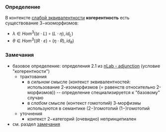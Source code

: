 ### Определение

В контексте [слабой эквивалентности](Слабая%20эквивалентность.md) **когерентность** есть существование $3-$изоморфизмов:
* $\lambda \in Hom^3((\varepsilon \cdot L) \circ (L \cdot \eta), id_L)$
* $\theta \in Hom^3((R \cdot \varepsilon) \circ (\eta \cdot R), id_R)$

### Замечания

* базовое определение: определения 2.1 из [nLab - adjunction](https://ncatlab.org/nlab/show/adjunction) (условие "когерентности")
	* трактования
		* в *сильном* смысле (контекст эквивалентностей: использование 2-изоморфизмов (= равенств относительно 2-морфизмов)) -- определение специализируется к "базовому" случаю 
		* в *слабом* смысле (контекст гомотопий) 3-морфизмы используются в семантике ($2-$)гомотопий ($1-$)гомотопий
	* уточнения
		* контекст $2-$категорий (очевидно) непринципиален
* см. раздел [замечания](Замечания.md)